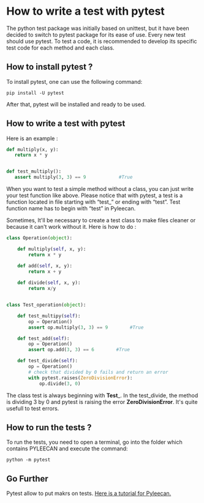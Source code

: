 # How to write a test with pytest

The python test package was initially based on unittest, but it have been decided to switch to pytest package for its ease of use. Every new test should use pytest. 
To test a code, it is recommended to develop its specific test code for each method and each class.

## How to install pytest ?

To install pytest, one can use the following command:
```
pip install -U pytest
```
After that, pytest will be installed and ready to be used.

## How to write a test with pytest

Here is an example :
 
 ```py
def multiply(x, y):
    return x * y


def test_multiply():
    assert multiply(3, 3) == 9            #True
```

When you want to test a simple method without a class, you can just write your test function like above. 
Please notice that with pytest, a test is a function located in file starting with “test_” or ending with “test”. Test function name has to begin with “test” in Pyleecan.

Sometimes, It'll be necessary to create a test class to make files cleaner or because it can't work without it. Here is how to do :

```py
class Operation(object):

    def multiply(self, x, y):
        return x * y

    def add(self, x, y):
        return x + y
    
    def divide(self, x, y):
        return x/y


class Test_operation(object):

    def test_multipy(self):
        op = Operation()
        assert op.multiply(3, 3) == 9        #True

    def test_add(self):
        op = Operation()
        assert op.add(3, 3) == 6        #True

    def test_divide(self):
        op = Operation()
        # check that divided by 0 fails and return an error
        with pytest.raises(ZeroDivisionError):
            op.divide(3, 0)

```

The class test is always beginning with __Test___. In the test_divide, the method is dividing 3 by 0 and pytest is raising the error __ZeroDivisionError__. It's quite
usefull to test errors.

## How to run the tests ?

To run the tests, you need to open a terminal, go into the folder which contains PYLEECAN and execute the command:
```
python -m pytest
```

## Go Further

Pytest allow to put makrs on tests. [Here is a tutorial for Pyleecan.](https://github.com/BenjaminGabet/pyleecan-doc/blob/patch-1/Tests_Turorials/how.to.use.marks.md)
